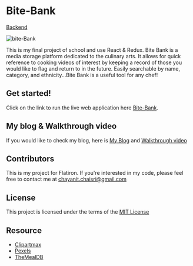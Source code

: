 # Bite-Bank

[Backend](https://github.com/chay-chay/recipes-backend)

![bite-Bank](https://user-images.githubusercontent.com/72841865/112180492-fc2a7a00-8bd1-11eb-8b82-d5483b255d21.png)

This is my final project of school and use React & Redux. Bite Bank is a media storage platform dedicated to the culinary arts. It allows for quick reference to cooking videos of interest by keeping a record of those you would like to flag and return to in the future. Easily searchable by name, category, and ethnicity…Bite Bank is a useful tool for any chef!




## Get started!

Click on the link to run the live web application here [Bite-Bank](bite-bank.netlify.app/).

## My blog & Walkthrough video

If you would like to check my blog, here is [My Blog](https://chayanit-chaisri.medium.com/react-redux-how-to-update-the-filters-after-adding-and-editing-a-form-f799a1eec22c) and [Walkthrough video](https://youtu.be/mVHMsb0lXLw)
    
## Contributors 

This is my project for Flatiron. If you're interested in my code, please feel free to contact me at [chayanit.chaisri@gmail.com](mailto:chayanit.chaisri@gmail.com)

## License

This project is licensed under the terms of the [MIT License](https://opensource.org/licenses/MIT)

## Resource

- [Clipartmax](https://www.clipartmax.com/)
- [Pexels](https://www.pexels.com/)
- [TheMealDB](https://www.themealdb.com/api.php)
